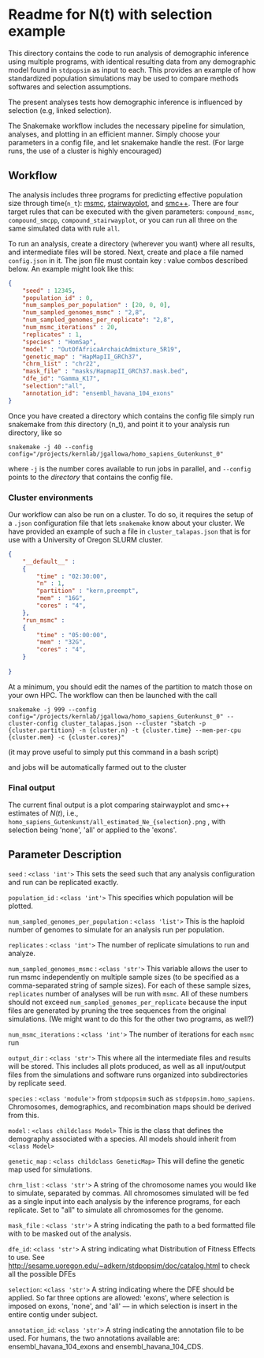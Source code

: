 # Readme for N(t) with selection example

This directory contains the code to run analysis of
demographic inference using multiple programs, with 
identical resulting data from any demographic model 
found in `stdpopsim` as input to each. 
This provides an example of how standardized 
population simulations may be used to compare methods
softwares and selection assumptions.

The present analyses tests how demographic inference 
is influenced by selection (e.g, linked selection).  

The Snakemake workflow includes the necessary pipeline
for simulation, analyses, and plotting in an efficient manner.
Simply choose your parameters in a config file, 
and let snakemake handle the rest. 
(For large runs, the use of a cluster is highly encouraged)

## Workflow

The analysis includes three programs for predicting effective population 
size through time(`n_t`): 
[msmc](https://github.com/stschiff/msmc/issues/23),
[stairwayplot](https://sites.google.com/site/jpopgen/stairway-plot), and
[smc++](https://github.com/popgenmethods/smcpp).
There are four target rules that can be executed with the given parameters: 
`compound_msmc`,
`compound_smcpp`,
`compound_stairwayplot`, 
or you can run all three on the same simulated data with rule `all`.

To run an analysis, create a directory (wherever you want)
where all results, and intermediate
files will be stored. Next, create and place a file named `config.json` in it.
The json file must contain key : value combos described below. An example 
might look like this:

```json
{
    "seed" : 12345,
    "population_id" : 0,
    "num_samples_per_population" : [20, 0, 0],
    "num_sampled_genomes_msmc" : "2,8",
    "num_sampled_genomes_per_replicate": "2,8",
    "num_msmc_iterations" : 20,
    "replicates" : 1, 
    "species" : "HomSap",
    "model" : "OutOfAfricaArchaicAdmixture_5R19",
    "genetic_map" : "HapMapII_GRCh37",
    "chrm_list" : "chr22",
    "mask_file" : "masks/HapmapII_GRCh37.mask.bed",
    "dfe_id": "Gamma_K17",
    "selection":"all", 
    "annotation_id": "ensembl_havana_104_exons"
}
```

Once you have created a directory which contains the config file
simply run snakemake from _this_ directory (n_t), and point it to your analysis run
directory, like so

`snakemake -j 40 --config config="/projects/kernlab/jgallowa/homo_sapiens_Gutenkunst_0"`

where `-j` is the number cores available to run jobs in parallel, and 
`--config` points to the _directory_ that contains the config file.

### Cluster environments
Our workflow can also be run on a cluster. To do so, it requires
the setup of a `.json` configuration file that lets `snakemake`
know about your cluster. We have provided an example of 
such a file in `cluster_talapas.json` that is for use with a
University of Oregon SLURM cluster. 

```json
{
    "__default__" :
    {
        "time" : "02:30:00",
        "n" : 1,
        "partition" : "kern,preempt",
        "mem" : "16G",
        "cores" : "4",
    },
    "run_msmc" :
    {
        "time" : "05:00:00",
        "mem" : "32G",
        "cores" : "4",
    }
    
}
```

At a minimum, you should
edit the names of the partition to match those on your own HPC.
The workflow can then be launched with the call

`snakemake -j 999 --config config="/projects/kernlab/jgallowa/homo_sapiens_Gutenkunst_0" --cluster-config cluster_talapas.json --cluster "sbatch -p {cluster.partition} -n {cluster.n} -t {cluster.time} --mem-per-cpu {cluster.mem} -c {cluster.cores}"`

(it may prove useful to simply put this command in a bash script)

and jobs will be automatically farmed out to the cluster

### Final output
The current final output is a plot comparing stairwayplot and smc++ estimates of $N(t)$, i.e., 
`homo_sapiens_Gutenkunst/all_estimated_Ne_{selection}.png` , 
with selection being 'none', 'all' or applied to the 'exons'.


## Parameter Description

`seed` : `<class 'int'>` 
This sets the seed such that any analysis configuration
and run can be replicated exactly. 

`population_id` : `<class 'int'>`
This specifies which population will be plotted.

`num_sampled_genomes_per_population` : `<class 'list'>` 
This is the haploid number
of genomes to simulate for an analysis run per population.

`replicates` : `<class 'int'>` The number of replicate simulations to run and 
analyze. 

`num_sampled_genomes_msmc` : `<class 'str'>` 
This variable allows the user to run msmc independently on multiple 
sample sizes (to be specified as a comma-separated string of sample sizes).
For each of these sample sizes,
`replicates` number of analyses will be run with `msmc`. All of these numbers should
not exceed `num_sampled_genomes_per_replicate` because the input files are 
generated by pruning the tree sequences from the original simulations.
(We might want to do this for the other two programs, as well?)

`num_msmc_iterations` : `<class 'int'>` The number of iterations for each `msmc` 
run

`output_dir` : `<class 'str'>` This where all the intermediate files and results
will be stored. This includes all plots produced, as well as all input/output files
from the simulations and software runs organized into subdirectories by
replicate seed.

`species` : `<class 'module'>` from `stdpopsim` such as `stdpopsim.homo_sapiens`.
Chromosomes, demographics, and recombination maps should be derived from this.

`model` : `<class childclass Model>` 
This is the class that defines the demography associated with a species. All models
should inherit from `<class Model>`

`genetic_map` : `<class childclass GeneticMap>` This will define the genetic map
used for simulations.

`chrm_list` : `<class 'str'>` A string of the chromosome names you would like to simulate,
separated by commas. All chromosomes simulated will be fed
as a single input into each analysis by the inference programs, for each replicate.
Set to "all" to simulate all chromosomes for the genome.

`mask_file` : `<class 'str'>` A string indicating the path to a bed formatted file with
to be masked out of the analysis.

`dfe_id`: `<class 'str'>` A string indicating what Distribution of Fitness Effects to use.
See http://sesame.uoregon.edu/~adkern/stdpopsim/doc/catalog.html to check all the possible DFEs

`selection`: `<class 'str'>` A string indicating where the DFE should be applied. So far three
options are allowed: 'exons', where selection is imposed on exons, 'none', and 'all' –– in which 
selection is insert in the entire contig under subject. 

`annotation_id`:  `<class 'str'>` A string indicating the annotation file to be used. For humans,
the two annotations available are: ensembl_havana_104_exons and ensembl_havana_104_CDS.